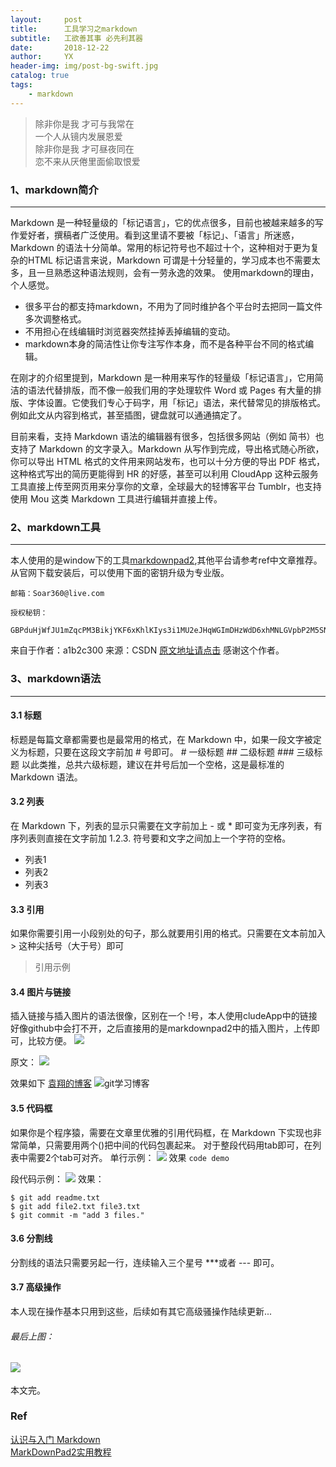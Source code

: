 ```yaml
---
layout:     post
title:      工具学习之markdown
subtitle:   工欲善其事 必先利其器
date:       2018-12-22
author:     YX
header-img: img/post-bg-swift.jpg
catalog: true
tags:
    - markdown
---
```


> 除非你是我 才可与我常在  
> 一个人从镜内发展恩爱  
> 除非你是我 才可昼夜同在  
> 恋不来从厌倦里面偷取恨爱


### 1、markdown简介
---

Markdown 是一种轻量级的「标记语言」，它的优点很多，目前也被越来越多的写作爱好者，撰稿者广泛使用。看到这里请不要被「标记」、「语言」所迷惑，Markdown 的语法十分简单。常用的标记符号也不超过十个，这种相对于更为复杂的HTML 标记语言来说，Markdown 可谓是十分轻量的，学习成本也不需要太多，且一旦熟悉这种语法规则，会有一劳永逸的效果。 使用markdown的理由，个人感觉。

- 很多平台的都支持markdown，不用为了同时维护各个平台时去把同一篇文件多次调整格式。
- 不用担心在线编辑时浏览器突然挂掉丢掉编辑的变动。
- markdown本身的简洁性让你专注写作本身，而不是各种平台不同的格式编辑。

在刚才的介绍里提到，Markdown 是一种用来写作的轻量级「标记语言」，它用简洁的语法代替排版，而不像一般我们用的字处理软件 Word 或 Pages 有大量的排版、字体设置。它使我们专心于码字，用「标记」语法，来代替常见的排版格式。例如此文从内容到格式，甚至插图，键盘就可以通通搞定了。 

目前来看，支持 Markdown 语法的编辑器有很多，包括很多网站（例如 简书）也支持了 Markdown 的文字录入。Markdown 从写作到完成，导出格式随心所欲，你可以导出 HTML 格式的文件用来网站发布，也可以十分方便的导出 PDF 格式，这种格式写出的简历更能得到 HR 的好感，甚至可以利用 CloudApp 这种云服务工具直接上传至网页用来分享你的文章，全球最大的轻博客平台 Tumblr，也支持使用 Mou 这类 Markdown 工具进行编辑并直接上传。

### 2、markdown工具
---

本人使用的是window下的工具[markdownpad2](http://www.markdownpad.com/),其他平台请参考ref中文章推荐。从官网下载安装后，可以使用下面的密钥升级为专业版。

	邮箱：Soar360@live.com
	
	授权秘钥：
	
	GBPduHjWfJU1mZqcPM3BikjYKF6xKhlKIys3i1MU2eJHqWGImDHzWdD6xhMNLGVpbP2M5SN6bnxn2kSE8qHqNY5QaaRxmO3YSMHxlv2EYpjdwLcPwfeTG7kUdnhKE0vVy4RidP6Y2wZ0q74f47fzsZo45JE2hfQBFi2O9Jldjp1mW8HUpTtLA2a5/sQytXJUQl/QKO0jUQY4pa5CCx20sV1ClOTZtAGngSOJtIOFXK599sBr5aIEFyH0K7H4BoNMiiDMnxt1rD8Vb/ikJdhGMMQr0R4B+L3nWU97eaVPTRKfWGDE8/eAgKzpGwrQQoDh+nzX1xoVQ8NAuH+s4UcSeQ==

来自于作者：a1b2c300 
来源：CSDN 
[原文地址请点击](https://blog.csdn.net/a1b2c300/article/details/53891125) 
感谢这个作者。

### 3、markdown语法
---

#### 3.1 标题

标题是每篇文章都需要也是最常用的格式，在 Markdown 中，如果一段文字被定义为标题，只要在这段文字前加 # 号即可。 
	# 一级标题
	## 二级标题
	### 三级标题
以此类推，总共六级标题，建议在井号后加一个空格，这是最标准的 Markdown 语法。

#### 3.2 列表

在 Markdown 下，列表的显示只需要在文字前加上 - 或 * 即可变为无序列表，有序列表则直接在文字前加 1.2.3. 符号要和文字之间加上一个字符的空格。

- 列表1 
- 列表2
- 列表3 



#### 3.3 引用

如果你需要引用一小段别处的句子，那么就要用引用的格式。只需要在文本前加入 > 这种尖括号（大于号）即可 
> 引用示例


#### 3.4 图片与链接

插入链接与插入图片的语法很像，区别在一个 !号，本人使用cludeApp中的链接好像github中会打不开，之后直接用的是markdownpad2中的插入图片，上传即可，比较方便。
![](https://i.imgur.com/9zPbYgh.png)

原文：
![](https://i.imgur.com/brZ9Vn4.png)

效果如下 
[袁翔的博客](yuanxiang.fun)
![git学习博客](https://i.imgur.com/hjQCUt2.png)

#### 3.5 代码框
如果你是个程序猿，需要在文章里优雅的引用代码框，在 Markdown 下实现也非常简单，只需要用两个()把中间的代码包裹起来。 对于整段代码用tab即可，在列表中需要2个tab可对齐。
单行示例：
![](https://i.imgur.com/DwMQpbu.png)
效果
`code demo`

段代码示例：
![](https://i.imgur.com/kddovMc.png)
效果：

	$ git add readme.txt
	$ git add file2.txt file3.txt
	$ git commit -m "add 3 files."

#### 3.6 分割线

分割线的语法只需要另起一行，连续输入三个星号 ***或者 --- 即可。


#### 3.7 高级操作

本人现在操作基本只用到这些，后续如有其它高级骚操作陆续更新...


###### 最后上图：
![](https://i.imgur.com/lM9jqSS.png)
--- 

本文完。

### Ref

[认识与入门 Markdown](https://sspai.com/post/25137)  
[MarkDownPad2实用教程](https://blog.csdn.net/a1b2c300/article/details/53891125)